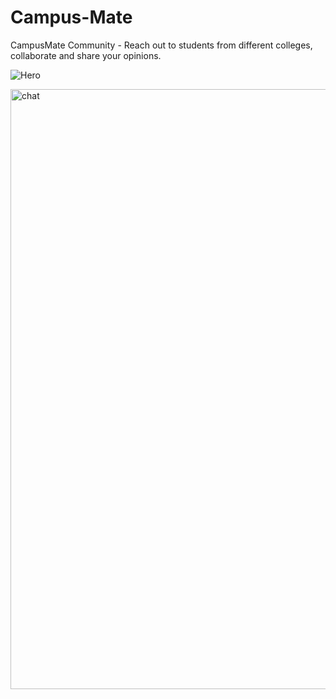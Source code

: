 # Campus-Mate
CampusMate Community - Reach out to students from different colleges, collaborate and share your opinions.

![Hero](https://user-images.githubusercontent.com/70439799/145563575-db45a4e1-176f-40e0-8bbe-d8b278eb8bd3.jpg)

<img width="960" alt="chat" src="https://user-images.githubusercontent.com/70439799/145563648-9daf7f52-cf5c-4403-8ecc-756f9da27b06.png">
